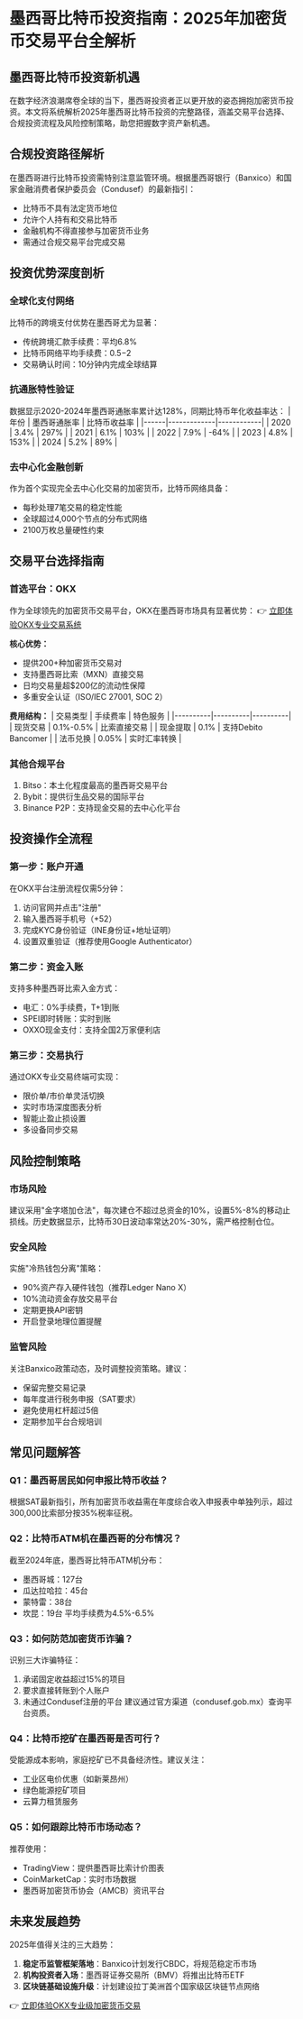 # 墨西哥比特币投资指南：2025年加密货币交易平台全解析

## 墨西哥比特币投资新机遇
在数字经济浪潮席卷全球的当下，墨西哥投资者正以更开放的姿态拥抱加密货币投资。本文将系统解析2025年墨西哥比特币投资的完整路径，涵盖交易平台选择、合规投资流程及风险控制策略，助您把握数字资产新机遇。

## 合规投资路径解析
在墨西哥进行比特币投资需特别注意监管环境。根据墨西哥银行（Banxico）和国家金融消费者保护委员会（Condusef）的最新指引：
- 比特币不具有法定货币地位
- 允许个人持有和交易比特币
- 金融机构不得直接参与加密货币业务
- 需通过合规交易平台完成交易

## 投资优势深度剖析
### 全球化支付网络
比特币的跨境支付优势在墨西哥尤为显著：
- 传统跨境汇款手续费：平均6.8%
- 比特币网络平均手续费：$0.5-$2
- 交易确认时间：10分钟内完成全球结算

### 抗通胀特性验证
数据显示2020-2024年墨西哥通胀率累计达128%，同期比特币年化收益率达：
| 年份 | 墨西哥通胀率 | 比特币收益率 |
|------|-------------|------------|
| 2020 | 3.4%        | 297%       |
| 2021 | 6.1%        | 103%       |
| 2022 | 7.9%        | -64%       |
| 2023 | 4.8%        | 153%       |
| 2024 | 5.2%        | 89%        |

### 去中心化金融创新
作为首个实现完全去中心化交易的加密货币，比特币网络具备：
- 每秒处理7笔交易的稳定性能
- 全球超过4,000个节点的分布式网络
- 2100万枚总量硬性约束

## 交易平台选择指南
### 首选平台：OKX
作为全球领先的加密货币交易平台，OKX在墨西哥市场具有显著优势：
👉 [立即体验OKX专业交易系统](https://bit.ly/okx_welcome)

**核心优势：**
- 提供200+种加密货币交易对
- 支持墨西哥比索（MXN）直接交易
- 日均交易量超$200亿的流动性保障
- 多重安全认证（ISO/IEC 27001, SOC 2）

**费用结构：**
| 交易类型 | 手续费率 | 特色服务 |
|----------|----------|----------|
| 现货交易 | 0.1%-0.5% | 比索直接交易 |
| 现金提取 | 0.1% | 支持Debito Bancomer |
| 法币兑换 | 0.05% | 实时汇率转换 |

### 其他合规平台
1. Bitso：本土化程度最高的墨西哥交易平台
2. Bybit：提供衍生品交易的国际平台
3. Binance P2P：支持现金交易的去中心化平台

## 投资操作全流程
### 第一步：账户开通
在OKX平台注册流程仅需5分钟：
1. 访问官网并点击"注册"
2. 输入墨西哥手机号（+52）
3. 完成KYC身份验证（INE身份证+地址证明）
4. 设置双重验证（推荐使用Google Authenticator）

### 第二步：资金入账
支持多种墨西哥比索入金方式：
- 电汇：0%手续费，T+1到账
- SPEI即时转账：实时到账
- OXXO现金支付：支持全国2万家便利店

### 第三步：交易执行
通过OKX专业交易终端可实现：
- 限价单/市价单灵活切换
- 实时市场深度图表分析
- 智能止盈止损设置
- 多设备同步交易

## 风险控制策略
### 市场风险
建议采用"金字塔加仓法"，每次建仓不超过总资金的10%，设置5%-8%的移动止损线。历史数据显示，比特币30日波动率常达20%-30%，需严格控制仓位。

### 安全风险
实施"冷热钱包分离"策略：
- 90%资产存入硬件钱包（推荐Ledger Nano X）
- 10%流动资金存放交易平台
- 定期更换API密钥
- 开启登录地理位置提醒

### 监管风险
关注Banxico政策动态，及时调整投资策略。建议：
- 保留完整交易记录
- 每年度进行税务申报（SAT要求）
- 避免使用杠杆超过5倍
- 定期参加平台合规培训

## 常见问题解答
### Q1：墨西哥居民如何申报比特币收益？
根据SAT最新指引，所有加密货币收益需在年度综合收入申报表中单独列示，超过300,000比索部分按35%税率征税。

### Q2：比特币ATM机在墨西哥的分布情况？
截至2024年底，墨西哥比特币ATM机分布：
- 墨西哥城：127台
- 瓜达拉哈拉：45台
- 蒙特雷：38台
- 坎昆：19台
平均手续费为4.5%-6.5%

### Q3：如何防范加密货币诈骗？
识别三大诈骗特征：
1. 承诺固定收益超过15%的项目
2. 要求直接转账到个人账户
3. 未通过Condusef注册的平台
建议通过官方渠道（condusef.gob.mx）查询平台资质。

### Q4：比特币挖矿在墨西哥是否可行？
受能源成本影响，家庭挖矿已不具备经济性。建议关注：
- 工业区电价优惠（如新莱昂州）
- 绿色能源挖矿项目
- 云算力租赁服务

### Q5：如何跟踪比特币市场动态？
推荐使用：
- TradingView：提供墨西哥比索计价图表
- CoinMarketCap：实时市场数据
- 墨西哥加密货币协会（AMCB）资讯平台

## 未来发展趋势
2025年值得关注的三大趋势：
1. **稳定币监管框架落地**：Banxico计划发行CBDC，将规范稳定币市场
2. **机构投资者入场**：墨西哥证券交易所（BMV）将推出比特币ETF
3. **区块链基础设施升级**：计划建设拉丁美洲首个国家级区块链节点网络

👉 [立即体验OKX专业级加密货币交易](https://bit.ly/okx_welcome)